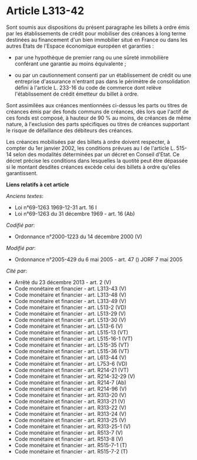 # Article L313-42

Sont soumis aux dispositions du présent paragraphe les billets à ordre émis par les établissements de crédit pour mobiliser
des créances à long terme destinées au financement d'un bien immobilier situé en France ou dans les autres Etats de l'Espace
économique européen et garanties :

- par une hypothèque de premier rang ou une sûreté immobilière conférant une garantie au moins équivalente ;

- ou par un cautionnement consenti par un établissement de crédit ou une entreprise d'assurance n'entrant pas dans le
périmètre de consolidation défini à l'article L. 233-16 du code de commerce dont relève l'établissement de crédit émetteur du
billet à ordre.

Sont assimilées aux créances mentionnées ci-dessus les parts ou titres de créances émis par des fonds communs de créances,
dès lors que l'actif de ces fonds est composé, à hauteur de 90 % au moins, de créances de même nature, à l'exclusion des
parts spécifiques ou titres de créances supportant le risque de défaillance des débiteurs des créances.

Les créances mobilisées par des billets à ordre doivent respecter, à compter du 1er janvier 2002, les conditions prévues au I
de l'article L. 515-14 selon des modalités déterminées par un décret en Conseil d'Etat. Ce décret précise les conditions dans
lesquelles la quotité peut être dépassée si le montant desdites créances excède celui des billets à ordre qu'elles
garantissent.

**Liens relatifs à cet article**

_Anciens textes_:

  - Loi n°69-1263 1969-12-31 art. 16 I
  - Loi n°69-1263 du 31 décembre 1969 - art. 16 (Ab)

_Codifié par_:

  - Ordonnance n°2000-1223 du 14 décembre 2000 (V)

_Modifié par_:

  - Ordonnance n°2005-429 du 6 mai 2005 - art. 47 () JORF 7 mai 2005

_Cité par_:

  - Arrêté du 23 décembre 2013 - art. 2 (V)
  - Code monétaire et financier - art. L313-43 (V)
  - Code monétaire et financier - art. L313-48 (V)
  - Code monétaire et financier - art. L313-49 (V)
  - Code monétaire et financier - art. L513-2 (VD)
  - Code monétaire et financier - art. L513-29 (V)
  - Code monétaire et financier - art. L513-30 (V)
  - Code monétaire et financier - art. L513-6 (V)
  - Code monétaire et financier - art. L515-13 (VT)
  - Code monétaire et financier - art. L515-16-1 (VT)
  - Code monétaire et financier - art. L515-35 (VT)
  - Code monétaire et financier - art. L515-36 (VT)
  - Code monétaire et financier - art. L613-44 (V)
  - Code monétaire et financier - art. L753-6 (VD)
  - Code monétaire et financier - art. R214-21 (VT)
  - Code monétaire et financier - art. R214-32-29 (V)
  - Code monétaire et financier - art. R214-7 (Ab)
  - Code monétaire et financier - art. R214-96 (V)
  - Code monétaire et financier - art. R313-20 (V)
  - Code monétaire et financier - art. R313-21 (V)
  - Code monétaire et financier - art. R313-22 (V)
  - Code monétaire et financier - art. R313-24 (V)
  - Code monétaire et financier - art. R313-25 (V)
  - Code monétaire et financier - art. R313-25-1 (V)
  - Code monétaire et financier - art. R513-7 (V)
  - Code monétaire et financier - art. R513-8 (V)
  - Code monétaire et financier - art. R515-7-1 (T)
  - Code monétaire et financier - art. R515-7-2 (T)
